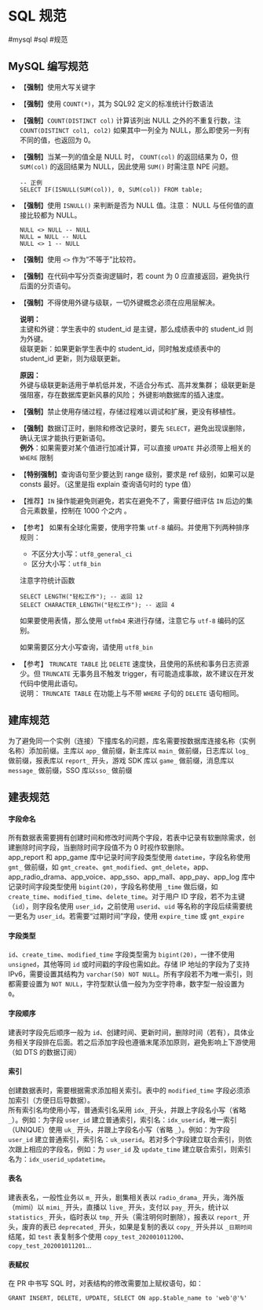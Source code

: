 # SQL 规范

#mysql #sql #规范

## MySQL 编写规范

-   【**强制**】使用大写关键字
    
-   【**强制**】使用 `COUNT(*)`，其为 SQL92 定义的标准统计行数语法
    
-   【**强制**】`COUNT(DISTINCT col)` 计算该列出 NULL 之外的不重复行数，注 `COUNT(DISTINCT col1, col2)` 如果其中一列全为 NULL，那么即使另一列有不同的值，也返回为 0。
    
-   【**强制**】当某一列的值全是 NULL 时， `COUNT(col)` 的返回结果为 0，但 `SUM(col)` 的返回结果为 NULL，因此使用 `SUM()` 时需注意 NPE 问题。
    
    ```
    -- 正例
    SELECT IF(ISNULL(SUM(col)), 0, SUM(col)) FROM table;
    ```
    
-   【**强制**】使用 `ISNULL()` 来判断是否为 NULL 值。注意： NULL 与任何值的直接比较都为 NULL。
    
    ```
    NULL <> NULL -- NULL
    NULL = NULL -- NULL
    NULL <> 1 -- NULL
    ```
    
-   【**强制**】使用 `<>` 作为“不等于”比较符。
    
-   【**强制**】在代码中写分页查询逻辑时，若 count 为 0 应直接返回，避免执行后面的分页语句。
    
-   【**强制**】不得使用外键与级联，一切外键概念必须在应用层解决。
    
    **说明：**  
    主键和外键：学生表中的 student_id 是主键，那么成绩表中的 student_id 则为外键。  
    级联更新：如果更新学生表中的 student_id，同时触发成绩表中的 student_id 更新，则为级联更新。
    
    **原因：**  
    外键与级联更新适用于单机低并发，不适合分布式、高并发集群； 级联更新是强阻塞，存在数据库更新风暴的风险； 外键影响数据库的插入速度。
    
-   【**强制**】禁止使用存储过程，存储过程难以调试和扩展，更没有移植性。
    
-   【**强制**】数据订正时，删除和修改记录时，要先 `SELECT`，避免出现误删除，确认无误才能执行更新语句。  
    **例外**：如果需要对某个值进行加减计算，可以直接 `UPDATE` 并必须带上相关的 `WHERE` 限制
    
-   【**特别强制**】查询语句至少要达到 range 级别，要求是 ref 级别，如果可以是 consts 最好。（这里是指 explain 查询语句时的 type 值）
    
-   【推荐】`IN` 操作能避免则避免，若实在避免不了，需要仔细评估 `IN` 后边的集合元素数量，控制在 1000 个之内 。
    
-   【参考】 如果有全球化需要，使用字符集 `utf-8` 编码。并使用下列两种排序规则：
    
    -   不区分大小写：`utf8_general_ci`
    -   区分大小写：`utf8_bin`
    
    注意字符统计函数
    
    ```
    SELECT LENGTH("轻松工作"); -- 返回 12
    SELECT CHARACTER_LENGTH("轻松工作"); -- 返回 4
    ```
    
    如果要使用表情，那么使用 `utfmb4` 来进行存储，注意它与 `utf-8` 编码的区别。
    
    如果需要区分大小写查询，请使用 `utf8_bin`
    
-   【参考】 `TRUNCATE TABLE` 比 `DELETE` 速度快，且使用的系统和事务日志资源少。但 `TRUNCATE` 无事务且不触发 trigger，有可能造成事故，故不建议在开发代码中使用此语句。  
    说明： `TRUNCATE TABLE` 在功能上与不带 `WHERE` 子句的 `DELETE` 语句相同。
    

## 建库规范

为了避免同一个实例（连接）下撞库名的问题，库名需要按数据库连接名称（实例名称）添加前缀。主库以 `app_` 做前缀，新主库以 `main_` 做前缀，日志库以 `log_` 做前缀，报表库以 `report_` 开头，游戏 SDK 库以 `game_` 做前缀，消息库以 `message_` 做前缀，SSO 库以`sso_` 做前缀

## 建表规范

#### 字段命名

所有数据表需要拥有创建时间和修改时间两个字段，若表中记录有软删除需求，创建删除时间字段，当删除时间字段值不为 0 时视作软删除。  
app_report 和 app_game 库中记录时间字段类型使用 `datetime`，字段名称使用 `gmt_` 做前缀，如 `gmt_create`、`gmt_modified`、`gmt_delete`，app、app_radio_drama、app_voice、app_sso、app_mall、app_pay、app_log 库中记录时间字段类型使用 `bigint(20)`，字段名称使用 `_time` 做后缀，如 `create_time`、`modified_time`、`delete_time`。对于用户 ID 字段，若不为主键（`id`），则字段名使用 `user_id`，之前使用 `userid`、`uid` 等名称的字段后续需要统一更名为 `user_id`。若需要“过期时间”字段，使用 `expire_time` 或 `gmt_expire`

#### 字段类型

`id`、`create_time`、`modified_time` 字段类型需为 `bigint(20)`，一律不使用 `unsigned`，其他等同 `id` 或时间戳的字段也需如此。存储 IP 地址的字段为了支持 IPv6，需要设置其结构为 `varchar(50) NOT NULL`。所有字段若不为唯一索引，则都需要设置为 `NOT NULL`，字符型默认值一般为为空字符串，数字型一般设置为 `0`。

#### 字段顺序

建表时字段先后顺序一般为 `id`、创建时间、更新时间，删除时间（若有），具体业务相关字段排在后面。若之后添加字段也遵循末尾添加原则，避免影响上下游使用（如 DTS 的数据订阅）

#### 索引

创建数据表时，需要根据需求添加相关索引。表中的 `modified_time` 字段必须添加索引（方便日后导数据）。  
所有索引名均使用小写，普通索引名采用 `idx_` 开头，并跟上字段名小写（省略 `_`）。例如：为字段 `user_id` 建立普通索引，索引名：`idx_userid`，唯一索引（UNIQUE）使用 `uk_` 开头，并跟上字段名小写（省略 `_`）。例如：为字段 `user_id` 建立普通索引，索引名：`uk_userid`。若对多个字段建立联合索引，则依次跟上相应的字段名，例如：为 `user_id` 及 `update_time` 建立联合索引，则索引名为：`idx_userid_updatetime`。

#### 表名

建表表名，一般性业务以 `m_` 开头，剧集相关表以 `radio_drama_` 开头，海外版（mimi）以 `mimi_` 开头，直播以 `live_` 开头，支付以 `pay_` 开头，统计以 `statistics_` 开头，临时表以 `tmp_` 开头（需注明何时删除），报表以 `report_` 开头，废弃的表已 `deprecated_` 开头，如果是复制的表以 `copy_` 开头并以 `_日期时间` 结尾，如 `test` 表复制多个使用 `copy_test_202001011200`、`copy_test_202001011201`…

#### 表赋权

在 PR 中书写 SQL 时，对表结构的修改需要加上赋权语句，如：

```
GRANT INSERT, DELETE, UPDATE, SELECT ON app.$table_name to 'web'@'%'
```